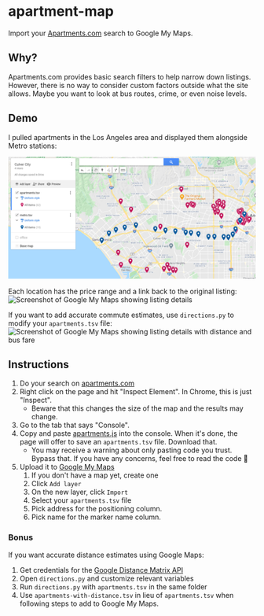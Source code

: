 # apartment-map

Import your [Apartments.com](apartments.com) search to Google My Maps.

## Why?

Apartments.com provides basic search filters to help narrow down listings. However, there is no way to consider custom factors outside what the site allows. Maybe you want to look at bus routes, crime, or even noise levels.

## Demo

I pulled apartments in the Los Angeles area and displayed them alongside Metro stations:

![Screenshot of Google My Maps](screenshot.png)

Each location has the price range and a link back to the original listing: ![Screenshot of Google My Maps showing listing details](https://user-images.githubusercontent.com/11097096/118912172-5ce5e280-b8f5-11eb-8c85-3b13b3416b71.png)

If you want to add accurate commute estimates, use `directions.py` to modify your `apartments.tsv` file: ![Screenshot of Google My Maps showing listing details with distance and bus fare](https://user-images.githubusercontent.com/11097096/118912388-bbab5c00-b8f5-11eb-8917-15928f0d1387.png)


## Instructions

1. Do your search on [apartments.com](https://apartments.com)
1. Right click on the page and hit "Inspect Element". In Chrome, this is just "Inspect".
    * Beware that this changes the size of the map and the results may change.
1. Go to the tab that says "Console".
1. Copy and paste [apartments.js](https://raw.githubusercontent.com/sameer/apartment-map/main/apartments.js) into the console. When it's done, the page will offer to save an `apartments.tsv` file. Download that.
    * You may receive a warning about only pasting code you trust. Bypass that. If you have any concerns, feel free to read the code 🙂
1. Upload it to [Google My Maps](https://www.google.com/maps/about/mymaps/)
   1. If you don't have a map yet, create one 
   1. Click `Add layer`
   1. On the new layer, click `Import`
   1. Select your `apartments.tsv` file
   1. Pick address for the positioning column.
   1. Pick name for the marker name column.

### Bonus

If you want accurate distance estimates using Google Maps:

1. Get credentials for the [Google Distance Matrix API](https://developers.google.com/maps/documentation/distance-matrix/start)
1. Open `directions.py` and customize relevant variables
1. Run `directions.py` with `apartments.tsv` in the same folder
1. Use `apartments-with-distance.tsv` in lieu of `apartments.tsv` when following steps to add to Google My Maps.
